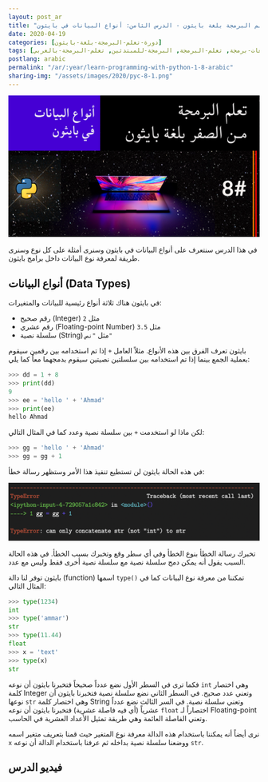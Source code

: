 ```yaml
---
layout: post_ar
title: "تعلم البرمجة بلغة بايثون - الدرس الثامن: أنواع البيانات في بايثون"
date: 2020-04-19
categories: [دورة-تعلم-البرمجة-بلغة-بايثون] 
tags: [بايثون, برمجة, لغات-برمجة, تعلم-البرمجة, البرمجة-للمبتدئين, تعلم-البرمجة-بالعربي]
postlang: arabic 
permalink: "/ar/:year/learn-programming-with-python-1-8-arabic"
sharing-img: "/assets/images/2020/pyc-8-1.png"
---
```


![تعلم البرمجة بلغة بايثون - الدرس الثامن: أنواع البيانات في بايثون](/assets/images/2020/pyc-8-1.png)

في هذا الدرس سنتعرف على أنواع البيانات في بايثون وسنرى أمثلة على كل نوع وسنرى طريقة لمعرفة نوع البيانات داخل برامج بايثون.

## أنواع البيانات (Data Types)

في بايثون هناك ثلاثة أنواع رئيسية للبيانات والمتغيرات: 

- رقم صحيح (Integer) مثل `2` 
- رقم عشري (Floating-point Number) مثل `3.5`
- سلسلة نصية (String) مثل `"نص"`

بايثون تعرف الفرق بين هذه الأنواع. مثلاً العامل `+` إذا تم استخدامه بين رقمين سيقوم بعملية الجمع بينما إذا تم استخدامه بين سلسلتين نصيتين سيقوم بدمجهما معاً كما يلي:

```python
>>> dd = 1 + 8
>>> print(dd)
9
>>> ee = 'hello ' + 'Ahmad'
>>> print(ee)
hello Ahmad
```

لكن ماذا لو استخدمت `+` بين سلسلة نصية وعدد كما في المثال التالي:

```python
>>> gg = 'hello ' + 'Ahmad'
>>> gg = gg + 1
```

في هذه الحالة بايثون لن تستطيع تنفيذ هذا الأمر وستظهر رسالة خطأ:

![رسالة خطأ من بايثون](/assets/images/2020/pyc-8-2.png)

تخبرك رسالة الخطأ بنوع الخطأ وفي أي سطر وقع وتخبرك بسبب الخطأ. في هذه الحالة السبب يقول أنه يمكن دمج سلسلة نصية مع سلسلة نصية أخرى فقط وليس مع عدد.

بايثون توفر لنا دالة (function) اسمها `type()` تمكننا من معرفة نوع البيانات كما في المثال التالي:

```python
>>> type(1234)
int
>>> type('ammar')
str
>>> type(11.44)
float
>>> x = 'text'
>>> type(x)
str
```

فكما ترى في السطر الأول نضع عدداً صحيحاً فتخبرنا بايثون أن نوعه `int` وهي اختصار كلمة Integer وتعني عدد صحيح. في السطر الثاني نضع سلسلة نصية فتخبرنا بايثون أن نوعها `str` وهي اختصار كلمة String وتعني سلسلة نصية. في السر الثالث نضع عدداً عشرياً (أي فيه فاصلة عشرية) فتخبرنا بايثون أن نوعه `float` اختصاراً لـ Floating-point وتعني الفاصلة العائمة وهي طريقة تمثيل الأعداد العشرية في الحاسب.

نرى أيضاً أنه يمكننا باستخدام هذه الدالة معرفة نوع المتغير حيث قمنا بتعريف متغير اسمه `x` ووضعنا سلسلة نصية بداخله ثم عرفنا باستخدام الدالة أن نوعه `str`. 

## فيديو الدرس

